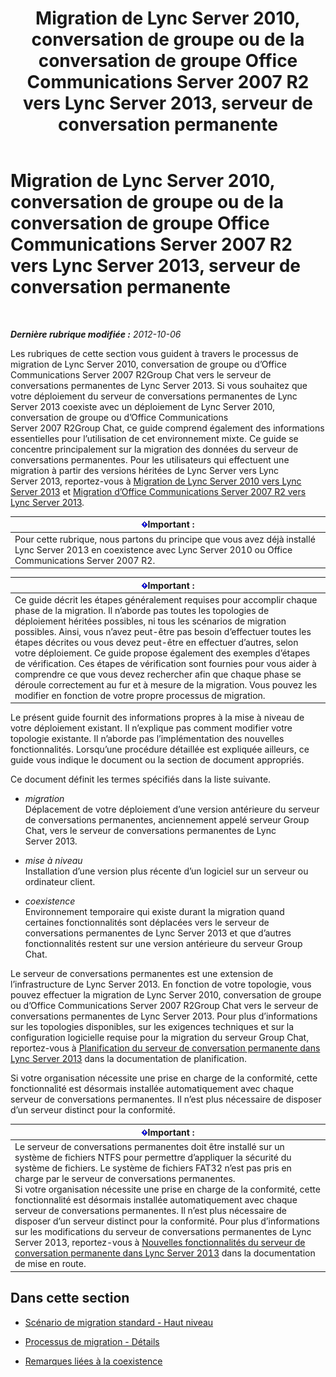 ﻿---
title: Migration de Lync Server 2010, conversation de groupe ou de la conversation de groupe Office Communications Server 2007 R2 vers Lync Server 2013, serveur de conversation permanente
TOCTitle: Migration de Lync Server 2010, conversation de groupe ou de la conversation de groupe Office Communications Server 2007 R2 vers Lync Server 2013, serveur de conversation permanente
ms:assetid: 5b4d3db1-6eba-4932-b49c-f60bcf9488f9
ms:mtpsurl: https://technet.microsoft.com/fr-fr/library/Gg615442(v=OCS.15)
ms:contentKeyID: 49297331
ms.date: 05/20/2016
mtps_version: v=OCS.15
ms.translationtype: HT
---

# Migration de Lync Server 2010, conversation de groupe ou de la conversation de groupe Office Communications Server 2007 R2 vers Lync Server 2013, serveur de conversation permanente

 

_**Dernière rubrique modifiée :** 2012-10-06_

Les rubriques de cette section vous guident à travers le processus de migration de Lync Server 2010, conversation de groupe ou d’Office Communications Server 2007 R2Group Chat vers le serveur de conversations permanentes de Lync Server 2013. Si vous souhaitez que votre déploiement du serveur de conversations permanentes de Lync Server 2013 coexiste avec un déploiement de Lync Server 2010, conversation de groupe ou d’Office Communications Server 2007 R2Group Chat, ce guide comprend également des informations essentielles pour l’utilisation de cet environnement mixte. Ce guide se concentre principalement sur la migration des données du serveur de conversations permanentes. Pour les utilisateurs qui effectuent une migration à partir des versions héritées de Lync Server vers Lync Server 2013, reportez-vous à [Migration de Lync Server 2010 vers Lync Server 2013](migration-from-lync-server-2010-to-lync-server-2013.md) et [Migration d’Office Communications Server 2007 R2 vers Lync Server 2013](migration-from-office-communications-server-2007-r2-to-lync-server-2013.md).

<table>
<thead>
<tr class="header">
<th><img src="images/Gg425917.important(OCS.15).gif" title="important" alt="important" />Important :</th>
</tr>
</thead>
<tbody>
<tr class="odd">
<td>Pour cette rubrique, nous partons du principe que vous avez déjà installé Lync Server 2013 en coexistence avec Lync Server 2010 ou Office Communications Server 2007 R2.</td>
</tr>
</tbody>
</table>


<table>
<thead>
<tr class="header">
<th><img src="images/Gg425917.important(OCS.15).gif" title="important" alt="important" />Important :</th>
</tr>
</thead>
<tbody>
<tr class="odd">
<td>Ce guide décrit les étapes généralement requises pour accomplir chaque phase de la migration. Il n’aborde pas toutes les topologies de déploiement héritées possibles, ni tous les scénarios de migration possibles. Ainsi, vous n’avez peut-être pas besoin d’effectuer toutes les étapes décrites ou vous devez peut-être en effectuer d’autres, selon votre déploiement. Ce guide propose également des exemples d’étapes de vérification. Ces étapes de vérification sont fournies pour vous aider à comprendre ce que vous devez rechercher afin que chaque phase se déroule correctement au fur et à mesure de la migration. Vous pouvez les modifier en fonction de votre propre processus de migration.</td>
</tr>
</tbody>
</table>


Le présent guide fournit des informations propres à la mise à niveau de votre déploiement existant. Il n’explique pas comment modifier votre topologie existante. Il n’aborde pas l’implémentation des nouvelles fonctionnalités. Lorsqu’une procédure détaillée est expliquée ailleurs, ce guide vous indique le document ou la section de document appropriés.

Ce document définit les termes spécifiés dans la liste suivante.

  - *migration*   
    Déplacement de votre déploiement d’une version antérieure du serveur de conversations permanentes, anciennement appelé serveur Group Chat, vers le serveur de conversations permanentes de Lync Server 2013.

<!-- end list -->

  - *mise à niveau*   
    Installation d’une version plus récente d’un logiciel sur un serveur ou ordinateur client.

<!-- end list -->

  - *coexistence*   
    Environnement temporaire qui existe durant la migration quand certaines fonctionnalités sont déplacées vers le serveur de conversations permanentes de Lync Server 2013 et que d’autres fonctionnalités restent sur une version antérieure du serveur Group Chat.

Le serveur de conversations permanentes est une extension de l’infrastructure de Lync Server 2013. En fonction de votre topologie, vous pouvez effectuer la migration de Lync Server 2010, conversation de groupe ou d’Office Communications Server 2007 R2Group Chat vers le serveur de conversations permanentes de Lync Server 2013. Pour plus d’informations sur les topologies disponibles, sur les exigences techniques et sur la configuration logicielle requise pour la migration du serveur Group Chat, reportez-vous à [Planification du serveur de conversation permanente dans Lync Server 2013](lync-server-2013-planning-for-persistent-chat-server.md) dans la documentation de planification.

Si votre organisation nécessite une prise en charge de la conformité, cette fonctionnalité est désormais installée automatiquement avec chaque serveur de conversations permanentes. Il n’est plus nécessaire de disposer d’un serveur distinct pour la conformité.

<table>
<thead>
<tr class="header">
<th><img src="images/Gg425917.important(OCS.15).gif" title="important" alt="important" />Important :</th>
</tr>
</thead>
<tbody>
<tr class="odd">
<td>Le serveur de conversations permanentes doit être installé sur un système de fichiers NTFS pour permettre d’appliquer la sécurité du système de fichiers. Le système de fichiers FAT32 n’est pas pris en charge par le serveur de conversations permanentes.<br />
Si votre organisation nécessite une prise en charge de la conformité, cette fonctionnalité est désormais installée automatiquement avec chaque serveur de conversations permanentes. Il n’est plus nécessaire de disposer d’un serveur distinct pour la conformité. Pour plus d’informations sur les modifications du serveur de conversations permanentes de Lync Server 2013, reportez-vous à <a href="lync-server-2013-new-persistent-chat-server-features.md">Nouvelles fonctionnalités du serveur de conversation permanente dans Lync Server 2013</a> dans la documentation de mise en route.</td>
</tr>
</tbody>
</table>


## Dans cette section

  - [Scénario de migration standard - Haut niveau](standard-migration-scenario-high-level.md)

  - [Processus de migration - Détails](migration-process-details.md)

  - [Remarques liées à la coexistence](coexistence-considerations.md)

